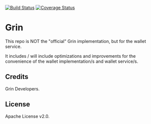 [![Build Status](https://img.shields.io/travis/gottstech/grin/master.svg)](https://travis-ci.org/gottstech/grin)
[![Coverage Status](https://img.shields.io/codecov/c/github/gottstech/grin/master.svg)](https://codecov.io/gh/gottstech/grin)

# Grin

This repo is NOT the "official" Grin implementation, but for the wallet service.

It includes / will include optimizations and improvements for the convenience of the wallet implementation/s and wallet service/s.

## Credits

Grin Developers.

## License

Apache License v2.0.
